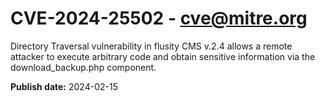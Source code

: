 # CVE-2024-25502 - cve@mitre.org

Directory Traversal vulnerability in flusity CMS v.2.4 allows a remote attacker to execute arbitrary code and obtain sensitive information via the download_backup.php component.

**Publish date:** 2024-02-15
